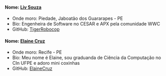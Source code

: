 #### Nome: [Liv Souza](https://github.com/TigerRobocop/)
- Onde moro: Piedade, Jaboatão dos Guararapes - PE
- Bio: Engenheira de Software no CESAR e APX pela comunidade WWC
- GitHub: [TigerRobocop](https://github.com/TigerRobocop/)

#### Nome: [Elaine Cruz](https://github.com/elainecruz/)
- Onde moro: Recife - PE
- Bio: Meu nome é Elaine, sou graduanda de Ciência da Computação no CIn UFPE e adoro mini coxinhas
- GitHub: [ElaineCruz](https://github.com/elaineruz/)
